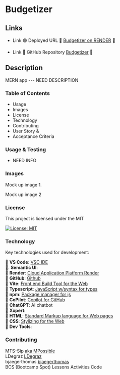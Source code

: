 # Budgetizer

## Links

- Link 🟢 Deployed URL 🔹 [Budgetizer on RENDER](https:---) 🔹

- Link 🔴 GitHub Repository [Budgetizer](https://github.com/MTS-sip/Budgetizer) 🔴

## Description

MERN app --- NEED DESCRIPTION

### Table of Contents

- Usage
- Images
- License
- Technology
- Contributing
- User Story &
- Acceptance Criteria

### Usage & Testing

- NEED INFO

### Images

Mock up image 1.

Mock up image 2

### License

This project is licensed under the MIT<br>

[![License: MIT](https://img.shields.io/badge/License-MIT-yellow.svg)](https://opensource.org/licenses/MIT)

### Technology

Key technologies used for development:

🔹 **VS Code**: [VSC IDE](https://code.visualstudio.com/)<br>
🔹. **Semantic UI**:<br>
🔹 **Render**: [Cloud Application Platform Render](https://render.com/)<br>
🔹 **GitHub**: [Github](https://github.com/)<br>
🔹 **Vite**: [ Front end Build Tool for the Web](https://vite.dev/)<br>
🔹 **Typescript**: [JavaScript w/syntax for types ](https://www.w3schools.com/typescript/typescript_intro.php)<br>
🔹 **npm**: [Package manager for js](https://www.npmjs.com/)<br>
🔹 **CoPilot**: [Copilot for GitHub](https://github.com/features/copilot?ef_id=_k_Cj0KCQjw4v6-BhDuARIsALprm30F26jOBa_tX-MdbRzSHmPNFiQCmfhZXt1XYobPc8mf7E3NM44SAmQaAipREALw_wcB_k_&OCID=AIDcmmb150vbv1_SEM__k_Cj0KCQjw4v6-BhDuARIsALprm30F26jOBa_tX-MdbRzSHmPNFiQCmfhZXt1XYobPc8mf7E3NM44SAmQaAipREALw_wcB_k_&gad_source=1&gclid=Cj0KCQjw4v6-BhDuARIsALprm30F26jOBa_tX-MdbRzSHmPNFiQCmfhZXt1XYobPc8mf7E3NM44SAmQaAipREALw_wcB)<br>
🔹 **ChatGPT**: AI chatbot<br>
🔹 **Xxpert**: <br>
🔹 **HTML**: [Standard Markup language for Web pages](https://www.w3schools.com/html/)<br>
🔹 **CSS**: [Stylizing for the Web](https://www.w3schools.com/css/)<br>
🔹 **Dev Tools**:

### Contributing

MTS-Sip [aka MPossible](https://github.com/MTS-sip)<br>
LDegraz [LDegraz](https://github.com/LDegraz)<br>
bjaegerthomas [bjaegerthomas ](https://github.com/bjaegerthomas)<br>
BCS (Bootcamp Spot) Lessons Activities Code
